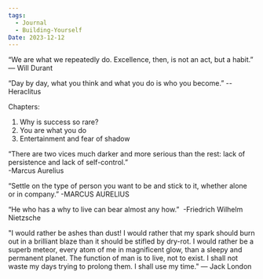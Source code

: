 ```yaml
---
tags:
  - Journal
  - Building-Yourself
Date: 2023-12-12
---
```



“We are what we repeatedly do. Excellence, then, is not an act, but a habit.”
— Will Durant

“Day by day, what you think and what you do is who you become.”
-- Heraclitus



Chapters:

01. Why is success so rare?
02. You are what you do
03. Entertainment and fear of shadow






“There are two vices much darker and more serious than the rest: lack of persistence and lack of self-control.”  
-Marcus Aurelius

“Settle on the type of person you want to be and stick to it, whether alone or in company.”
-MARCUS AURELIUS

“He who has a why to live can bear almost any how.” 
-Friedrich Wilhelm Nietzsche

"I would rather be ashes than dust!
I would rather that my spark should burn out in a brilliant blaze than it should be stifled by dry-rot.
I would rather be a superb meteor, every atom of me in magnificent glow, than a sleepy and permanent planet.
The function of man is to live, not to exist.
I shall not waste my days trying to prolong them.
I shall use my time."
— Jack London
